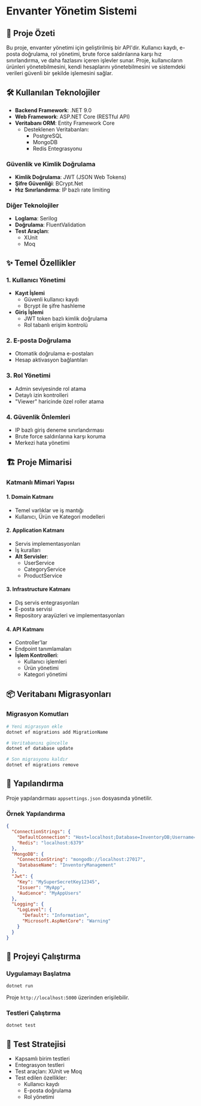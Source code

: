 # Envanter Yönetim Sistemi

## 🚀 Proje Özeti

Bu proje, envanter yönetimi için geliştirilmiş bir API'dir. Kullanıcı kaydı, e-posta doğrulama, rol yönetimi, brute force saldırılarına karşı hız sınırlandırma, ve daha fazlasını içeren işlevler sunar. Proje, kullanıcıların ürünleri yönetebilmesini, kendi hesaplarını yönetebilmesini ve sistemdeki verileri güvenli bir şekilde işlemesini sağlar.

## 🛠 Kullanılan Teknolojiler

- **Backend Framework**: .NET 9.0
- **Web Framework**: ASP.NET Core (RESTful API)
- **Veritabanı ORM**: Entity Framework Core
  - Desteklenen Veritabanları:
    - PostgreSQL
    - MongoDB
    - Redis Entegrasyonu

### Güvenlik ve Kimlik Doğrulama
- **Kimlik Doğrulama**: JWT (JSON Web Tokens)
- **Şifre Güvenliği**: BCrypt.Net
- **Hız Sınırlandırma**: IP bazlı rate limiting

### Diğer Teknolojiler
- **Loglama**: Serilog
- **Doğrulama**: FluentValidation
- **Test Araçları**: 
  - XUnit
  - Moq

## ✨ Temel Özellikler

### 1. Kullanıcı Yönetimi
- **Kayıt İşlemi**
  - Güvenli kullanıcı kaydı
  - Bcrypt ile şifre hashleme
- **Giriş İşlemi**
  - JWT token bazlı kimlik doğrulama
  - Rol tabanlı erişim kontrolü

### 2. E-posta Doğrulama
- Otomatik doğrulama e-postaları
- Hesap aktivasyon bağlantıları

### 3. Rol Yönetimi
- Admin seviyesinde rol atama
- Detaylı izin kontrolleri
- "Viewer" haricinde özel roller atama

### 4. Güvenlik Önlemleri
- IP bazlı giriş deneme sınırlandırması
- Brute force saldırılarına karşı koruma
- Merkezi hata yönetimi

## 🏗️ Proje Mimarisi

### Katmanlı Mimari Yapısı

#### 1. Domain Katmanı
- Temel varlıklar ve iş mantığı
- Kullanıcı, Ürün ve Kategori modelleri

#### 2. Application Katmanı
- Servis implementasyonları
- İş kuralları
- **Alt Servisler**:
  - UserService
  - CategoryService
  - ProductService

#### 3. Infrastructure Katmanı
- Dış servis entegrasyonları
- E-posta servisi
- Repository arayüzleri ve implementasyonları

#### 4. API Katmanı
- Controller'lar
- Endpoint tanımlamaları
- **İşlem Kontrolleri**:
  - Kullanıcı işlemleri
  - Ürün yönetimi
  - Kategori yönetimi

## 📦 Veritabanı Migrasyonları

### Migrasyon Komutları

```bash
# Yeni migrasyon ekle
dotnet ef migrations add MigrationName

# Veritabanını güncelle
dotnet ef database update

# Son migrasyonu kaldır
dotnet ef migrations remove
```

## 🔧 Yapılandırma

Proje yapılandırması `appsettings.json` dosyasında yönetilir.

### Örnek Yapılandırma

```json
{
  "ConnectionStrings": {
    "DefaultConnection": "Host=localhost;Database=InventoryDB;Username=postgres;Password=password",
    "Redis": "localhost:6379"
  },
  "MongoDB": {
    "ConnectionString": "mongodb://localhost:27017",
    "DatabaseName": "InventoryManagement"
  },
  "Jwt": {
    "Key": "MySuperSecretKey12345",
    "Issuer": "MyApp",
    "Audience": "MyAppUsers"
  },
  "Logging": {
    "LogLevel": {
      "Default": "Information",
      "Microsoft.AspNetCore": "Warning"
    }
  }
}
```

## 🚀 Projeyi Çalıştırma

### Uygulamayı Başlatma
```bash
dotnet run
```
Proje `http://localhost:5000` üzerinden erişilebilir.

### Testleri Çalıştırma
```bash
dotnet test
```

## 🧪 Test Stratejisi

- Kapsamlı birim testleri
- Entegrasyon testleri
- Test araçları: XUnit ve Moq
- Test edilen özellikler:
  - Kullanıcı kaydı
  - E-posta doğrulama
  - Rol yönetimi

